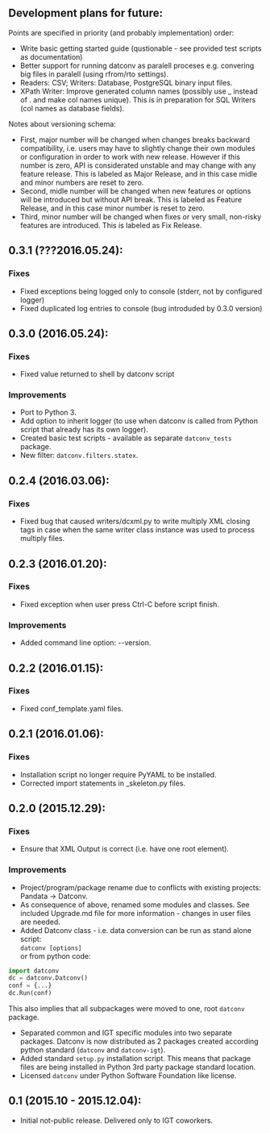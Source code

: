 Development plans for future:
----------------------------------
Points are specified in priority (and probably implementation) order:

- Write basic getting started guide (qustionable - see provided test scripts as documentation)
- Better support for running datconv as paralell proceses
  e.g. convering big files in paralell (using rfrom/rto settings).
- Readers: CSV; Writers: Database, PostgreSQL binary input files.
- XPath Writer: Improve generated column names (possibly use _ instead of . and make col names unique).
  This is in preparation for SQL Writers (col names as database fields).

Notes about versioning schema:
- First, major number will be changed when changes breaks backward compatibility, 
  i.e. users may have to slightly change their own modules or configuration in order to work with new release. 
  However if this number is zero, API is considerated unstable and may change with any feature release.
  This is labeled as Major Release, and in this case midle and minor numbers are reset to zero.
- Second, midle number will be changed when new features or options will be introduced but without API break.
  This is labeled as Feature Release, and in this case minor number is reset to zero.
- Third, minor number will be changed when fixes or very small, non-risky features are introduced.
  This is labeled as Fix Release.

0.3.1 (???2016.05.24):
----------------------------------
### Fixes
- Fixed exceptions being logged only to console (stderr, not by configured logger)
- Fixed duplicated log entries to console (bug introduded by 0.3.0 version)

0.3.0 (2016.05.24):
----------------------------------
### Fixes
- Fixed value returned to shell by datconv script 

### Improvements
- Port to Python 3.
- Add option to inherit logger (to use when datconv is called from Python script that already has its own logger).
- Created basic test scripts - available as separate `datconv_tests` package.
- New filter: `datconv.filters.statex`.

0.2.4 (2016.03.06):
----------------------------------
### Fixes
- Fixed bug that caused writers/dcxml.py to write multiply XML closing tags in case 
  when the same writer class instance was used to process multiply files.

0.2.3 (2016.01.20):
----------------------------------
### Fixes
- Fixed exception when user press Ctrl-C before script finish.

### Improvements
- Added command line option: --version.

0.2.2 (2016.01.15):
----------------------------------
### Fixes
- Fixed conf_template.yaml files.

0.2.1 (2016.01.06):
----------------------------------
### Fixes
- Installation script no longer require PyYAML to be installed.
- Corrected import statements in _skeleton.py files.

0.2.0 (2015.12.29):
----------------------------------
### Fixes
- Ensure that XML Output is correct (i.e. have one root element).

### Improvements
- Project/program/package rename due to conflicts with existing
  projects: Pandata -> Datconv.
- As consequence of above, renamed some modules and classes. See included Upgrade.md 
  file for more information - changes in user files are needed.
- Added Datconv class - i.e. data conversion can be run as stand alone script:  
  `datconv [options]`  
  or from python code:
```python
import datconv  
dc = datconv.Datconv()  
conf = {...}  
dc.Run(conf)  
```
  This also implies that all subpackages were moved to one, root `datconv` package.
- Separated common and IGT specific modules into two separate
  packages. Datconv is now distributed as 2 packages created
  according python standard (`datconv` and `datconv-igt`).
- Added standard `setup.py` installation script. This means that package
  files are being installed in Python 3rd party package standard location. 
- Licensed `datconv` under Python Software Foundation like license.

0.1 (2015.10 - 2015.12.04):
----------------------------------
- Initial not-public release. Delivered only to IGT coworkers.

